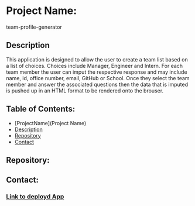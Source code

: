 # Project Name:
team-profile-generator

## Description
This application is designed to allow the user to create a team list based on a list of choices. Choices include Manager, Engineer and Intern.  For each team member the user can imput the respective response and may include name, id, office number, email, GitHub or School. Once they select the team member and answer the associated questions then the data that is imputed is pushed up in an HTML format to be rendered onto the brouser.  

## Table of Contents:

- [ProjectName](Project Name)
- [Description](Description)
- [Repository](Repository)
- [Contact](Contact)

## Repository:


## Contact:


### [Link to deployd App](https://mekaleka.github.io/team-profile-generator/)


